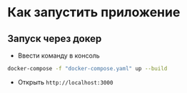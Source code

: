 # Как запустить приложение

## Запуск через докер

- Ввести команду в консоль

```bash
docker-compose -f "docker-compose.yaml" up --build
```

- Открыть `http://localhost:3000`
